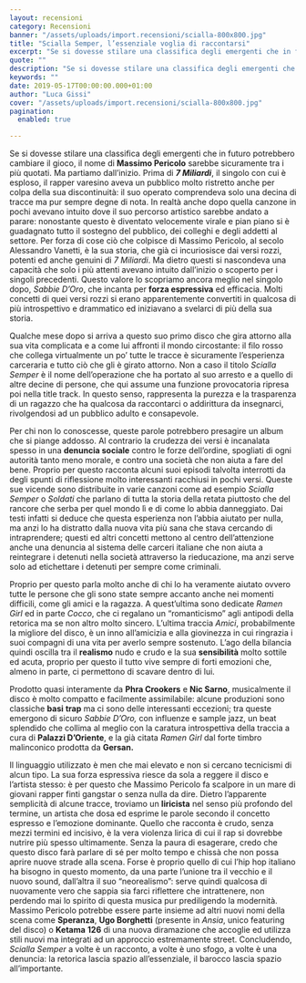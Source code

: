 ```yaml
---
layout: recensioni
category: Recensioni
banner: "/assets/uploads/import.recensioni/scialla-800x800.jpg"
title: "Scialla Semper, l’essenziale voglia di raccontarsi"
excerpt: "Se si dovesse stilare una classifica degli emergenti che in futuro potrebbero cambiare il gioco, il nome di Massimo Pericolo sarebbe sicuramente tra i più quotati. Ma partiamo dall’inizio. Prima di 7 Miliardi, il singolo con cui è esploso, il rapper varesino aveva un pubblico molto ristretto anche per colpa della sua discontinuità: il suo operato comprendeva solo una decina di tracce ma pur sempre [&hellip"
quote: ""
description: "Se si dovesse stilare una classifica degli emergenti che in futuro potrebbero cambiare il gioco, il nome di Massimo Pericolo sarebbe sicuramente tra i più quotati. Ma partiamo dall’inizio. Prima di 7 Miliardi, il singolo con cui è esploso, il rapper varesino aveva un pubblico molto ristretto anche per colpa della sua discontinuità: il suo operato comprendeva solo una decina di tracce ma pur sempre [&hellip"
keywords: ""
date: 2019-05-17T00:00:00.000+01:00
author: "Luca Gissi"
cover: "/assets/uploads/import.recensioni/scialla-800x800.jpg"
pagination:
  enabled: true

---
```


Se si dovesse stilare una classifica degli emergenti che in futuro potrebbero cambiare il gioco, il nome di **Massimo Pericolo** sarebbe sicuramente tra i più quotati. Ma partiamo dall’inizio. Prima di **_7 Miliardi_**, il singolo con cui è esploso, il rapper varesino aveva un pubblico molto ristretto anche per colpa della sua discontinuità: il suo operato comprendeva solo una decina di tracce ma pur sempre degne di nota. In realtà anche dopo quella canzone in pochi avevano intuito dove il suo percorso artistico sarebbe andato a parare: nonostante questo è diventato velocemente virale e pian piano si è guadagnato tutto il sostegno del pubblico, dei colleghi e degli addetti al settore. Per forza di cose ciò che colpisce di Massimo Pericolo, al secolo Alessandro Vanetti, è la sua storia, che già ci incuriosisce dai versi rozzi, potenti ed anche genuini di _7 Miliardi_. Ma dietro questi si nascondeva una capacità che solo i più attenti avevano intuito dall’inizio o scoperto per i singoli precedenti. Questo valore lo scopriamo ancora meglio nel singolo dopo, _Sabbie D’Oro_, che incanta per **forza espressiva** ed efficacia. Molti concetti di quei versi rozzi si erano apparentemente convertiti in qualcosa di più introspettivo e drammatico ed iniziavano a svelarci di più della sua storia.

Qualche mese dopo si arriva a questo suo primo disco che gira attorno alla sua vita complicata e a come lui affronti il mondo circostante: il filo rosso che collega virtualmente un po’ tutte le tracce è sicuramente l’esperienza carceraria e tutto ciò che gli è girato attorno. Non a caso il titolo _Scialla_ _Semper_ è il nome dell’operazione che ha portato al suo arresto e a quello di altre decine di persone, che qui assume una funzione provocatoria ripresa poi nella title track. In questo senso, rappresenta la purezza e la trasparenza di un ragazzo che ha qualcosa da raccontarci o addirittura da insegnarci, rivolgendosi ad un pubblico adulto e consapevole. 

Per chi non lo conoscesse, queste parole potrebbero presagire un album che si piange addosso. Al contrario la crudezza dei versi è incanalata spesso in una **denuncia sociale** contro le forze dell’ordine, spogliati di ogni autorità tanto meno morale, e contro una società che non aiuta a fare del bene. Proprio per questo racconta alcuni suoi episodi talvolta interrotti da degli spunti di riflessione molto interessanti racchiusi in pochi versi. Queste sue vicende sono distribuite in varie canzoni come ad esempio _Scialla_ _Semper_ o _Soldati_ che parlano di tutta la storia della retata piuttosto che del rancore che serba per quel mondo lì e di come lo abbia danneggiato. Dai testi infatti si deduce che questa esperienza non l’abbia aiutato per nulla, ma anzi lo ha distratto dalla nuova vita più sana che stava cercando di intraprendere; questi ed altri concetti mettono al centro dell’attenzione anche una denuncia al sistema delle carceri italiane che non aiuta a reintegrare i detenuti nella società attraverso la rieducazione, ma anzi serve solo ad etichettare i detenuti per sempre come criminali.

Proprio per questo parla molto anche di chi lo ha veramente aiutato ovvero tutte le persone che gli sono state sempre accanto anche nei momenti difficili, come gli amici e la ragazza. A quest’ultima sono dedicate _Ramen_ _Girl_ ed in parte _Cocco_, che ci regalano un “romanticismo” agli antipodi della retorica ma se non altro molto sincero. L’ultima traccia _Amici_, probabilmente la migliore del disco, è un inno all’amicizia e alla giovinezza in cui ringrazia i suoi compagni di una vita per averlo sempre sostenuto. L’ago della bilancia quindi oscilla tra il **realismo** nudo e crudo e la sua **sensibilità** molto sottile ed acuta, proprio per questo il tutto vive sempre di forti emozioni che, almeno in parte, ci permettono di scavare dentro di lui. 

Prodotto quasi interamente da **Phra Crookers** e **Nic Sarno**, musicalmente il disco è molto compatto e facilmente assimilabile: alcune produzioni sono classiche **basi** **trap** ma ci sono delle interessanti eccezioni; tra queste emergono di sicuro _Sabbie D’Oro,_ con influenze e sample jazz, un beat splendido che collima al meglio con la caratura introspettiva della traccia a cura di **Palazzi D’Oriente**, e la già citata _Ramen_ _Girl_ dal forte timbro malinconico prodotta da **Gersan.**

Il linguaggio utilizzato è men che mai elevato e non si cercano tecnicismi di alcun tipo. La sua forza espressiva riesce da sola a reggere il disco e l’artista stesso: è per questo che Massimo Pericolo fa scalpore in un mare di giovani rapper finti gangstar o senza nulla da dire. Dietro l’apparente semplicità di alcune tracce, troviamo un **liricista** nel senso più profondo del termine, un artista che dosa ed esprime le parole secondo il concetto espresso e l’emozione dominante. Quello che racconta è crudo, senza mezzi termini ed incisivo, è la vera violenza lirica di cui il rap si dovrebbe nutrire più spesso ultimamente. Senza la paura di esagerare, credo che questo disco farà parlare di sé per molto tempo e chissà che non possa aprire nuove strade alla scena. Forse è proprio quello di cui l’hip hop italiano ha bisogno in questo momento, da una parte l’unione tra il vecchio e il nuovo sound, dall’altra il suo “neorealismo”: serve quindi qualcosa di nuovamente vero che sappia sia farci riflettere che intrattenere, non perdendo mai lo spirito di questa musica pur prediligendo la modernità. Massimo Pericolo potrebbe essere parte insieme ad altri nuovi nomi della scena come **Speranza**, **Ugo Borghetti** (presente in _Ansia_, unico featuring del disco) o **Ketama** **126** di una nuova diramazione che accoglie ed utilizza stili nuovi ma integrati ad un approccio estremamente street. Concludendo, _Scialla Semper_ a volte è un racconto, a volte è uno sfogo, a volte è una denuncia: la retorica lascia spazio all’essenziale, il barocco lascia spazio all’importante.